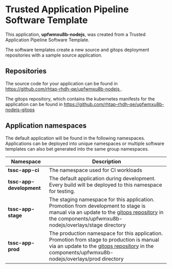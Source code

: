 # Trusted Application Pipeline Software Template

This application, **upfwmxu8b-nodejs**, was created from a Trusted Application Pipeline Software Template.

The software templates create a new source and gitops deployment repositories with a sample source application. 

## Repositories

The source code for your application can be found in [https://github.com/rhtap-rhdh-qe/upfwmxu8b-nodejs ](https://github.com/rhtap-rhdh-qe/upfwmxu8b-nodejs ).
 
The gitops repository, which contains the kubernetes manifests for the application can be found in 
[https://github.com/rhtap-rhdh-qe/upfwmxu8b-nodejs-gitops ](https://github.com/rhtap-rhdh-qe/upfwmxu8b-nodejs-gitops ) 

## Application namespaces 

The default application will be found in the following namespaces. Applications can be deployed into unique namespaces or multiple software templates can also bet generated into the same group namespaces.  

|  Namespace   |  Description   |  
| -------- | -------- |
| **tssc-app-ci** | The namespace used for CI workloads |
| **tssc-app-development** | The default application during development. Every build will be deployed to this namespace for testing. |
| **tssc-app-stage** | The staging namespace for this application. Promotion from development to stage is manual via an update to the [gitops repository](https://github.com/rhtap-rhdh-qe/upfwmxu8b-nodejs-gitops ) in the components/upfwmxu8b-nodejs/overlays/stage directory |
| **tssc-app-prod** | The production namespace for this application. Promotion from stage to production is manual via an update to the [gitops repository](https://github.com/rhtap-rhdh-qe/upfwmxu8b-nodejs-gitops ) in the components/upfwmxu8b-nodejs/overlays/prod directory |